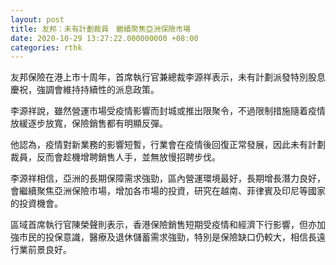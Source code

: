 ```yaml
---
layout: post
title: 友邦：未有計劃裁員　繼續聚焦亞洲保險市場
date: 2020-10-29 13:27:22.000000000 +08:00
categories: rthk
---
```


友邦保險在港上市十周年，首席執行官兼總裁李源祥表示，未有計劃派發特別股息慶祝，強調會維持持續性的派息政策。

李源祥說，雖然營運市場受疫情影響而封城或推出限聚令，不過限制措施隨着疫情放緩逐步放寬，保險銷售都有明顯反彈。

他認為，疫情對新業務的影響短暫，行業會在疫情後回復正常發展，因此未有計劃裁員，反而會趁機增聘銷售人手，並無放慢招聘步伐。

李源祥相信，亞洲的長期保障需求強勁，區內營運環境最好，長期增長潛力良好，會繼續聚焦亞洲保險市場，增加各市場的投資，研究在越南、菲律賓及印尼等國家的投資機會。

區域首席執行官陳榮聲則表示，香港保險銷售短期受疫情和經濟下行影響，但亦加強市民的投保意識，醫療及退休儲蓄需求強勁，特別是保險缺口仍較大，相信長遠行業前景良好。
